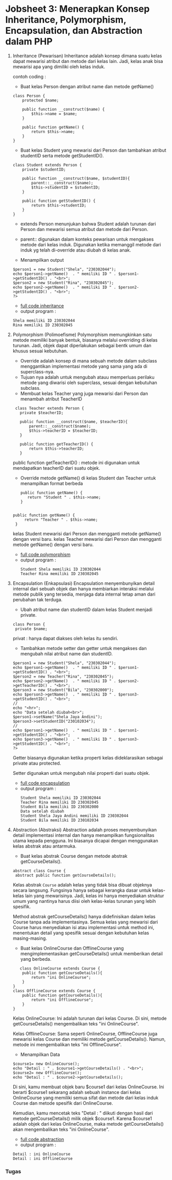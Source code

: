# Jobsheet 3: Menerapkan Konsep Inheritance, Polymorphism, Encapsulation, dan Abstraction dalam PHP
1. Inheritance (Pewarisan)
   Inheritance adalah konsep dimana suatu kelas dapat mewarisi atribut dan metode dari kelas lain. Jadi, kelas anak bisa mewarisi apa yang dimiliki oleh kelas induk.

   contoh coding :
     - Buat kelas Person dengan atribut name dan metode getName()
    ```
    class Person {
        protected $name;
        
        public function __construct($name) {
            $this->name = $name;
        }
    
        public function getName() {
            return $this->name;
        }
    }
    ```
    - Buat kelas Student yang mewarisi dari Person dan tambahkan atribut studentID serta metode getStudentID().

    ```
    class Student extends Person {
        private $studentID;
    
        public function __construct($name, $studentID){
            parent::__construct($name);
            $this->studentID = $studentID;
        }
    
        public function getStudentID() {
            return $this->studentID;
        }
    }
    ```
      - extends Person menunjukan bahwa Student adalah turunan dari Person dan mewarisi semua atribut dan metode dari Person.
      - parent:: digunakan dalam konteks pewarisan untuk mengakses metode dari kelas induk. Digunakan ketika memanggil metode dari induk yg telah di-override atau diubah di kelas anak.
   
    - Menampilkan output
    ```
    $person1 = new Student("Shela", "230302044");
    echo $person1->getName()  . " memiliki ID " . $person1->getStudentID() . "<br>"; 
    $person2 = new Student("Rina", "230302045");
    echo $person2->getName()  . " memiliki ID " . $person2->getStudentID() . "<br>"; 
    ?>
    ```
    - [full code inheritance]()
     - output program :
     ```
     Shela memiliki ID 230302044
     Rina memiliki ID 230302045
     ```
2. Polymorphism (Polimoefisme)
   Polymorphism memungkinkan satu metode memiliki banyak bentuk, biasanya melalui overriding di kelas turunan. Jadi, objek dapat diperlakukan sebagai bentk umum dan khusus sesuai kebutuhan.

     - Override adalah konsep di mana sebuah metode dalam subclass menggantikan implementasi metode yang sama yang ada di superclass-nya.
     - Tujuan nya adalah untuk mengubah atauu memperluas perilaku metode yang diwarisi oleh superclass, sesuai dengan kebutuhan subclass.
   - Membuat kelas Teacher yang juga mewarisi dari Person dan menambah atribut TeacherID
   ```
    class Teacher extends Person {
      private $teacherID;
  
      public function __construct($name, $teacherID){
          parent::__construct($name);
          $this->teacherID = $teacherID;
      }
  
      public function getTeacherID() {
          return $this->teacherID;
      }
   ```
   public function getTeacherID() : metode ini digunakan untuk mendapatkan teacherID dari suatu objek.
   
   - Override metode getName() di kelas Student dan Teacher untuk menampilkan format berbeda
     ```
     public function getName() {
        return "Student " . $this->name;
     }
   ```
   
   public function getName() {
        return "Teacher " . $this->name;
    }
   ```
   kelas Student mewarisi dari Person dan mengganti metode getName() dengan versi baru.
   kelas Teacher mewarisi dari Person dan mengganti metode getName() dengan versi baru.

   - [full code polymorphism]()
   - output program :
     ```
     Student Shela memiliki ID 230302044
     Teacher Rina memiliki ID 230302045
      ```

3. Encapsulation (Enkapsulasi)
   Encapsulation menyembunyikan detail internal dari sebuah objek dan hanya membiarkan interaksi melalui metode publik yang tersedia, menjaga data internal tetap aman dari perubahan tak terduga.
     - Ubah atribut name dan studentID dalam kelas Student menjadi private.
   ```
   class Person {
    private $name;
   ```
   privat : hanya dapat diakses oleh kelas itu sendiri.
    - Tambahkan metode setter dan getter untuk mengakses dan mengubah nilai atribut name dan studentID.
     ```
   $person1 = new Student("Shela", "230302044");
   echo $person1->getName()  . " memiliki ID " . $person1->getStudentID() . "<br>"; 
   $person2 = new Teacher("Rina", "230302045");
   echo $person2->getName()  . " memiliki ID " . $person2->getTeacherID() . "<br>"; 
   $person3 = new Student("Bila", "230302000");
   echo $person3->getName()  . " memiliki ID " . $person3->getStudentID() . "<br>";
   //
   echo "<hr>";
   echo "Data setelah diubah<br>";
   $person1->setName("Shela Jaya Andini");
   $person3->setStudentID("230102034");
   //
   echo $person1->getName()  . " memiliki ID " . $person1->getStudentID() . "<br>"; 
   echo $person3->getName()  . " memiliki ID " . $person3->getStudentID() . "<br>"; 
   ?>
   ```
   Getter biasanya digunakan ketika properti kelas dideklarasikan sebagai private atau protected.
   
   Setter digunakan untuk mengubah nilai properti dari suatu objek.

   - [full code encapsulation]()
   - output program :
      ```
      Student Shela memiliki ID 230302044
      Teacher Rina memiliki ID 230302045
      Student Bila memiliki ID 230302000
      Data setelah diubah
      Student Shela Jaya Andini memiliki ID 230302044
      Student Bila memiliki ID 230102034
      ```
   
4. Abstraction (Abstraksi)
Abstraction adalah proses menyembunyikan detail implementasi internal dan
hanya menampilkan fungsionalitas utama kepada pengguna. Ini biasanya dicapai dengan menggunakan kelas abstrak atau antarmuka.
   - Buat kelas abstrak Course dengan metode abstrak getCourseDetails().
   ```
   abstract class Course {
    abstract public function getCourseDetails();

   ```
   Kelas abstrak `Course` adalah kelas yang tidak bisa dibuat objeknya secara langsung. Fungsinya hanya sebagai kerangka dasar untuk kelas-kelas lain yang mewarisinya. Jadi, kelas ini hanya menyediakan struktur umum yang nantinya harus diisi oleh kelas-kelas turunan yang lebih spesifik.

   Method abstrak getCourseDetails() hanya didefinisikan dalam kelas Course tanpa ada implementasinya. Semua kelas yang mewarisi dari Course harus menyediakan isi atau implementasi untuk method ini, menentukan detail yang spesifik sesuai dengan kebutuhan kelas masing-masing.

   - Buat kelas OnlineCourse dan OfflineCourse yang mengimplementasikan
getCourseDetails() untuk memberikan detail yang berbeda.
   ```
      class OnlineCourse extends Course {
       public function getCourseDetails(){
           return "ini OnlineCourse";
       }
   }
   class OfflineCourse extends Course {
       public function getCourseDetails(){
           return "ini OfflineCourse";
       }
   }
   ```
   Kelas OnlineCourse: Ini adalah turunan dari kelas Course. Di sini, metode getCourseDetails() mengembalikan teks "ini OnlineCourse".

   Kelas OfflineCourse: Sama seperti OnlineCourse, OfflineCourse juga mewarisi kelas Course dan memiliki metode getCourseDetails(). Namun, metode ini mengembalikan teks "ini OfflineCourse".
   
   - Menampilkan Data
   ```
   $course1= new OnlineCourse();
   echo "Detail : " . $course1->getCourseDetails() . "<br>";
   $course2= new OfflineCourse();
   echo "Detail : " . $course2->getCourseDetails();
   ```
   Di sini, kamu membuat objek baru $course1 dari kelas OnlineCourse. Ini berarti $course1 sekarang adalah sebuah instance dari kelas OnlineCourse yang memiliki semua sifat dan metode dari kelas induk Course dan metode spesifik dari OnlineCourse.
   
   Kemudian, kamu mencetak teks "Detail : " diikuti dengan hasil dari metode getCourseDetails() milik objek $course1. Karena $course1 adalah objek dari kelas OnlineCourse, maka metode getCourseDetails() akan mengembalikan teks "ini OnlineCourse".

   - [full code abstraction]()
   - output program :
   ```
   Detail : ini OnlineCourse
   Detail : ini OfflineCourse
   ```

   
### Tugas



   
   
     





